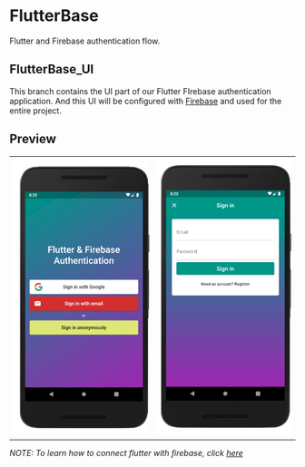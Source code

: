 # FlutterBase

Flutter and Firebase authentication flow.

## FlutterBase_UI

This branch contains the UI part of our Flutter FIrebase authentication application. And this UI will be configured with [Firebase](https://console.firebase.google.com/) and used for the entire project.

## Preview

<div style="text-align: center"><table><tr>
<td style="text-align: center">
 <img src="media/sign_in_page.png" width="300" />
 </td>
<td style="text-align: center">
 <img src="media/email_sign_in_page.png" width="294"/>
 </tr></table>
 </div>
 
 _NOTE: To learn how to connect flutter with firebase, click [here](https://github.com/thecodexhub/flutterbase/tree/firebase_config)_
